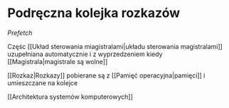 # Podręczna kolejka rozkazów
*Prefetch*

Częśc [[Układ sterowania miagistralami|układu sterowania magistralami]] uzupełniana automatycznie i z wyprzedzeniem kiedy [[Magistrala|magistrale są wolne]]

[[Rozkaz|Rozkazy]] pobierane są z [[Pamięć operacyjna|pamięci]] i umieszczane na kolejce

[[Architektura systemów komputerowych]]